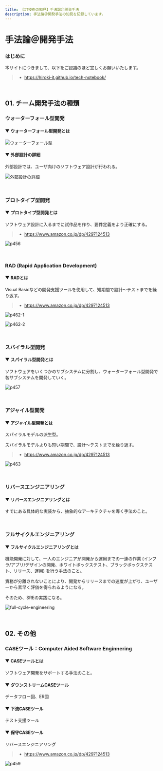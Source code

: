 ```yaml
---
title: 【IT技術の知見】手法論＠開発手法
description: 手法論＠開発手法の知見を記録しています。
---
```


# 手法論＠開発手法

### はじめに

本サイトにつきまして、以下をご認識のほど宜しくお願いいたします。

> - https://hiroki-it.github.io/tech-notebook/

<br>

## 01. チーム開発手法の種類

### ウォーターフォール型開発

#### ▼ ウォーターフォール型開発とは

![ウォーターフォール型](https://raw.githubusercontent.com/hiroki-it/tech-notebook-images/master/images/ウォーターフォール型.png)

#### ▼ 外部設計の詳細

外部設計では、ユーザ向けのソフトウェア設計が行われる。

![外部設計の詳細](https://raw.githubusercontent.com/hiroki-it/tech-notebook-images/master/images/外部設計の詳細.png)

<br>

### プロトタイプ型開発

#### ▼ プロトタイプ型開発とは

ソフトウェア設計に入るまでに試作品を作り、要件定義をより正確にする。

> - https://www.amazon.co.jp/dp/4297124513

![p456](https://raw.githubusercontent.com/hiroki-it/tech-notebook-images/master/images/p456.png)

<br>

### RAD (Rapid Application Development)

#### ▼ RADとは

Visual Basicなどの開発支援ツールを使用して、短期間で設計～テストまでを繰り返す。

> - https://www.amazon.co.jp/dp/4297124513

![p462-1](https://raw.githubusercontent.com/hiroki-it/tech-notebook-images/master/images/p462-1.png)

![p462-2](https://raw.githubusercontent.com/hiroki-it/tech-notebook-images/master/images/p462-2.png)

<br>

### スパイラル型開発

#### ▼ スパイラル型開発とは

ソフトウェアをいくつかのサブシステムに分割し、ウォーターフォール型開発で各サブシステムを開発していく。

![p457](https://raw.githubusercontent.com/hiroki-it/tech-notebook-images/master/images/p457.png)

<br>

### アジャイル型開発

#### ▼ アジャイル型開発とは

スパイラルモデルの派生型。

スパイラルモデルよりも短い期間で、設計～テストまでを繰り返す。

> - https://www.amazon.co.jp/dp/4297124513

![p463](https://raw.githubusercontent.com/hiroki-it/tech-notebook-images/master/images/p463.png)

<br>

### リバースエンジニアリング

#### ▼ リバースエンジニアリングとは

すでにある具体的な実装から、抽象的なアーキテクチャを導く手法のこと。

<br>

### フルサイクルエンジニアリング

#### ▼ フルサイクルエンジニアリングとは

機能開発に対して、一人のエンジニアが開発から運用までの一連の作業 (インフラ/アプリ/デザインの開発、ホワイトボックステスト、ブラックボックステスト、リリース、運用) を行う手法のこと。

責務が分離されないことにより、開発からリリースまでの速度が上がり、ユーザーから素早く評価を得られるようになる。

そのため、SREの実践になる。

![full-cycle-engineering](https://raw.githubusercontent.com/hiroki-it/tech-notebook-images/master/images/full-cycle-engineering.png)

<br>

## 02. その他

### CASEツール：Computer Aided Software Enginnering

#### ▼ CASEツールとは

ソフトウェア開発をサポートする手法のこと。

#### ▼ ダウンストリームCASEツール

データフロー図、ER図

#### ▼ 下流CASEツール

テスト支援ツール

#### ▼ 保守CASEツール

リバースエンジニアリング

> - https://www.amazon.co.jp/dp/4297124513

![p459](https://raw.githubusercontent.com/hiroki-it/tech-notebook-images/master/images/p459.png)

<br>
